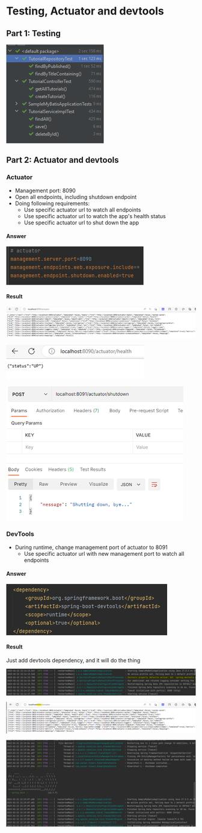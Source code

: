 # Testing, Actuator and devtools

## Part 1: Testing

![](./Image/Testing/result_all-test-passes.png)

## Part 2: Actuator and devtools

### Actuator

* Management port: 8090
* Open all endpoints, including shutdown endpoint
* Doing following requirements:
  * Use specific actuator url to watch all endpoints
  * Use specific actuator url to watch the app's health status
  * Use specific actuator url to shut down the app

#### Answer

![](./Image/Testing/actuator-setup.png)

#### Result

![](./Image/Testing/use-actuator-to-see-endpoints-of-the-app.png)

![](./Image/Testing/use-actuator-to-check-health.png)

![](./Image/Testing/actuator-shutdown.png)


### DevTools

* During runtime, change management port of actuator to 8091
  * Use specific actuator url with new management port to watch all endpoints

#### Answer

![](./Image/Testing/import-devtools.png)

#### Result

Just add devtools dependency, and it will do the thing

![](./Image/Testing/devtools-active.png)

![](./Image/Testing/change-port-with-devtool.png)

![](./Image/Testing/devtool-automatically-restart-when-making-changes-in-properties.png)

